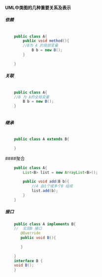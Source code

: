 #### UML中类图的几种重要关系及表示

##### 依赖


```Java

    public class A{
        public void method(){
        //B为 A 的局部变量
            B b = new B();
        }
    
    }


```

##### 关联
  
```Java

    public class A{
    //B 为 A的全局变量
        B b = new B();
    }
    
```

##### 继承
    
```Java

    public class A extends B{
    
    }

```

####聚合

```Java
    public class A{
        List<B> list = new ArrayList<B>();
        
        public void add(B b){
            //A 由1个或多个B 组成
            list.add(b);
        }
    }

```
 
##### 接口

```Java
    public class A implements B{
    //  实现B 接口
       @Override
       public void B(){
           
       }
    
    }
    interface B {
    void B();
    }

```
